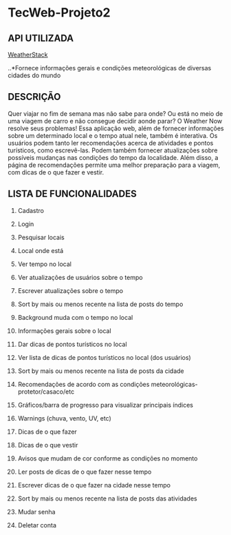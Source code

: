 # TecWeb-Projeto2


## API UTILIZADA
[WeatherStack](https://weatherstack.com/)


..*Fornece informações gerais e condições meteorológicas de diversas cidades do mundo


## DESCRIÇÃO
Quer viajar no fim de semana mas não sabe para onde? Ou está no meio de uma viagem de carro e não consegue decidir aonde parar? O Weather Now resolve seus problemas!
Essa aplicação web, além de fornecer informações sobre um determinado local e o tempo atual nele, também é interativa. Os usuários podem tanto ler recomendações acerca de atividades e pontos turísticos, como escrevê-las. Podem também fornecer atualizações sobre possíveis mudanças nas condições do tempo da localidade. Além disso, a página de recomendações permite uma melhor preparação para a viagem, com dicas de o que fazer e vestir.

## LISTA DE FUNCIONALIDADES
1.	Cadastro
2.	Login



3.	Pesquisar locais
4.	Local onde está



5.	Ver tempo no local
6.	Ver atualizações de usuários sobre o tempo
7.	Escrever atualizações sobre o tempo
8.	Sort by mais ou menos recente na lista de posts do tempo
9.	Background muda com o tempo no local



10.	Informações gerais sobre o local
11.	Dar dicas de pontos turísticos no local
12.	Ver lista de dicas de pontos turísticos no local (dos usuários)
13.	Sort by mais ou menos recente na lista de posts da cidade



14.	Recomendações de acordo com as condições meteorológicas- protetor/casaco/etc
15.	Gráficos/barra de progresso para visualizar principais índices
16.	Warnings (chuva, vento, UV, etc)
17.	Dicas de o que fazer
18.	Dicas de o que vestir
19.	Avisos que mudam de cor conforme as condições no momento
20.	Ler posts de dicas de o que fazer nesse tempo
21.	Escrever dicas de o que fazer na cidade nesse tempo
22.	Sort by mais ou menos recente na lista de posts das atividades



23.	Mudar senha
24.	Deletar conta

